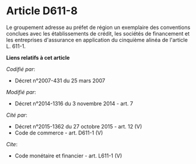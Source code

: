 # Article D611-8

Le groupement adresse au préfet de région un exemplaire des conventions conclues avec les établissements de crédit, les
sociétés de financement et les entreprises d'assurance en application du cinquième alinéa de l'article L. 611-1.

**Liens relatifs à cet article**

_Codifié par_:

  - Décret n°2007-431 du 25 mars 2007

_Modifié par_:

  - Décret n°2014-1316 du 3 novembre 2014 - art. 7

_Cité par_:

  - Décret n°2015-1362 du 27 octobre 2015 - art. 12 (V)
  - Code de commerce - art. D611-1 (V)

_Cite_:

  - Code monétaire et financier - art. L611-1 (V)
